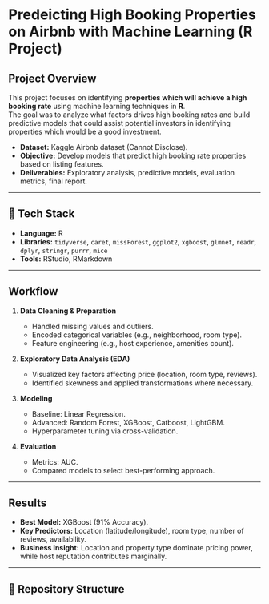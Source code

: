 #  Predeicting High Booking Properties on Airbnb with Machine Learning (R Project)

## Project Overview
This project focuses on identifying **properties which will achieve a high booking rate** using machine learning techniques in **R**.  
The goal was to analyze what factors drives high booking rates and build predictive models that could assist potential investors in identifying properties which would be a good investment.

- **Dataset:** Kaggle Airbnb dataset (Cannot Disclose).  
- **Objective:** Develop models that predict high booking rate properties based on listing features.  
- **Deliverables:** Exploratory analysis, predictive models, evaluation metrics, final report.

---

## 🔧 Tech Stack
- **Language:** R  
- **Libraries:** `tidyverse`, `caret`, `missForest`, `ggplot2`, `xgboost`, `glmnet`, `readr`, `dplyr`, `stringr`, `purrr`, `mice`       
- **Tools:** RStudio, RMarkdown  

---

## Workflow
1. **Data Cleaning & Preparation**
   - Handled missing values and outliers.
   - Encoded categorical variables (e.g., neighborhood, room type).
   - Feature engineering (e.g., host experience, amenities count).

2. **Exploratory Data Analysis (EDA)**
   - Visualized key factors affecting price (location, room type, reviews).
   - Identified skewness and applied transformations where necessary.

3. **Modeling**
   - Baseline: Linear Regression.  
   - Advanced: Random Forest, XGBoost, Catboost, LightGBM.  
   - Hyperparameter tuning via cross-validation.

4. **Evaluation**
   - Metrics: AUC.  
   - Compared models to select best-performing approach.

---

## Results
- **Best Model:** XGBoost (91% Accuracy).  
- **Key Predictors:** Location (latitude/longitude), room type, number of reviews, availability.  
- **Business Insight:** Location and property type dominate pricing power, while host reputation contributes marginally.  

---

## 📂 Repository Structure
